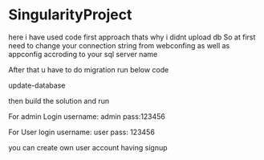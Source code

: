 # SingularityProject
here i have used code first approach thats why i didnt upload db 
So at first need to change your connection string from webconfing as well as appconfig accroding to your sql server name
<connectionStrings>
    <add name="DefaultConnection" connectionString="Server=Your sql server Entity Name; Database=SingularityProjectDB; Integrated Security=true;" providerName="System.Data.SqlClient" />
</connectionStrings>

After that u have to do migration run below code

update-database

then build the solution and run

For admin Login 
username: admin
pass:123456

For User login 
username: user 
pass: 123456

you can create own user account having signup

